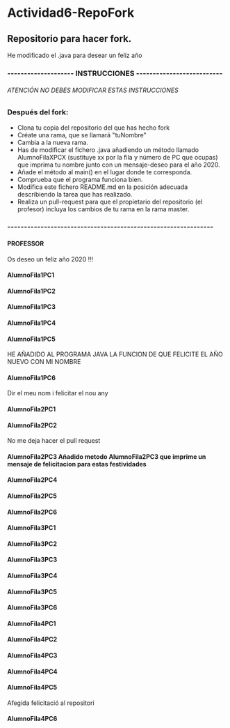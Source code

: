 # Actividad6-RepoFork
## Repositorio para hacer fork.
 He modificado el .java para desear un feliz año
### -------------------- INSTRUCCIONES --------------------------
###### ATENCIÓN NO DEBES MODIFICAR ESTAS INSTRUCCIONES
### Después del fork:
* Clona tu copia del repositorio del que has hecho fork
* Créate una rama, que se llamará "tuNombre"
* Cambia a la nueva rama. 
* Has de modificar el fichero .java añadiendo un método llamado AlumnoFilaXPCX  (sustituye xx por la fila y número de PC que ocupas) que imprima tu nombre junto con un mensaje-deseo para el año 2020.
* Añade el método al main() en el lugar donde te corresponda.
* Comprueba que el programa funciona bien.
* Modifica este fichero README.md en la posición adecuada describiendo la tarea que has realizado.
* Realiza un pull-request para que el propietario del repositorio (el profesor) incluya los cambios de tu rama en la rama master.
### --------------------------------------------------------------

#### PROFESSOR
Os deseo un feliz año 2020 !!!


#### AlumnoFila1PC1


#### AlumnoFila1PC2


#### AlumnoFila1PC3


#### AlumnoFila1PC4


#### AlumnoFila1PC5
HE AÑADIDO AL PROGRAMA JAVA LA FUNCION DE QUE FELICITE EL AÑO NUEVO CON MI NOMBRE


#### AlumnoFila1PC6
Dir el meu nom i felicitar el nou any


#### AlumnoFila2PC1


#### AlumnoFila2PC2
No me deja hacer el pull request 

#### AlumnoFila2PC3 Añadido metodo AlumnoFila2PC3 que imprime un mensaje de felicitacion para estas festividades


#### AlumnoFila2PC4


#### AlumnoFila2PC5


#### AlumnoFila2PC6




#### AlumnoFila3PC1


#### AlumnoFila3PC2


#### AlumnoFila3PC3


#### AlumnoFila3PC4


#### AlumnoFila3PC5


#### AlumnoFila3PC6



#### AlumnoFila4PC1


#### AlumnoFila4PC2


#### AlumnoFila4PC3


#### AlumnoFila4PC4


#### AlumnoFila4PC5

Afegida felicitació al repositori

#### AlumnoFila4PC6



